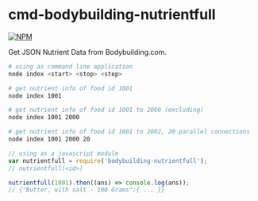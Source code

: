 # cmd-bodybuilding-nutrientfull

[![NPM](https://nodei.co/npm/bodybuilding-nutrientfull.png)](https://nodei.co/npm/bodybuilding-nutrientfull/)

Get JSON Nutrient Data from Bodybuilding.com.

```bash
# using as command line application
node index <start> <stop> <step>

# get nutrient info of food id 1001
node index 1001

# get nutrient info of food id 1001 to 2000 (excluding)
node index 1001 2000

# get nutrient info of food id 1001 to 2002, 20 parallel connections
node index 1001 2000 20
```
```javascript
// using as a javascript module
var nutrientfull = require('bodybuilding-nutrientfull');
// nutrientfull(<id>)

nutrientfull(1001).then((ans) => console.log(ans));
// {"Butter, with salt - 100 Grams":{ ... }}
```
